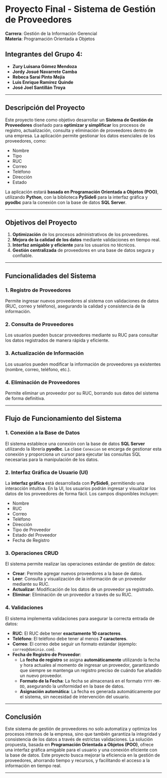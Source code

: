 # Proyecto Final - Sistema de Gestión de Proveedores

**Carrera**: Gestión de la Información Gerencial  
**Materia**: Programación Orientada a Objetos

## Integrantes del Grupo 4:
- **Zury Luisana Gómez Mendoza**
- **Jordy Josué Navarrete Camba**
- **Rebeca Sarai Pinto Mejía**
- **Luis Enrique Ramírez Quinde**
- **José Joel Santillán Troya**

---

## **Descripción del Proyecto**

Este proyecto tiene como objetivo desarrollar un **Sistema de Gestión de Proveedores** diseñado para **optimizar y simplificar** los procesos de registro, actualización, consulta y eliminación de proveedores dentro de una empresa. La aplicación permite gestionar los datos esenciales de los proveedores, como:

- Nombre
- Tipo
- RUC
- Correo
- Teléfono
- Dirección
- Estado

La aplicación estará **basada en Programación Orientada a Objetos (POO)**, utilizando **Python**, con la biblioteca **PySide6** para la interfaz gráfica y **pyodbc** para la conexión con la base de datos **SQL Server**.

---

## **Objetivos del Proyecto**

1. **Optimización** de los procesos administrativos de los proveedores.
2. **Mejora de la calidad de los datos** mediante validaciones en tiempo real.
3. **Interfaz amigable y eficiente** para los usuarios no técnicos.
4. **Gestión centralizada** de proveedores en una base de datos segura y confiable.

---

## **Funcionalidades del Sistema**

### 1. **Registro de Proveedores**
   Permite ingresar nuevos proveedores al sistema con validaciones de datos (RUC, correo y teléfono), asegurando la calidad y consistencia de la información.

### 2. **Consulta de Proveedores**
   Los usuarios pueden buscar proveedores mediante su RUC para consultar los datos registrados de manera rápida y eficiente.

### 3. **Actualización de Información**
   Los usuarios pueden modificar la información de proveedores ya existentes (nombre, correo, teléfono, etc.).

### 4. **Eliminación de Proveedores**
   Permite eliminar un proveedor por su RUC, borrando sus datos del sistema de forma definitiva.

---

## **Flujo de Funcionamiento del Sistema**

### **1. Conexión a la Base de Datos**

El sistema establece una conexión con la base de datos **SQL Server** utilizando la librería **pyodbc**. La clase `Conexion` se encarga de gestionar esta conexión y proporciona un cursor para ejecutar las consultas SQL necesarias para la manipulación de los datos.

### **2. Interfaz Gráfica de Usuario (UI)**

La **interfaz gráfica** está desarrollada con **PySide6**, permitiendo una interacción intuitiva. En la UI, los usuarios podrán ingresar y visualizar los datos de los proveedores de forma fácil. Los campos disponibles incluyen:

- Nombre
- RUC
- Correo
- Teléfono
- Dirección
- Tipo de Proveedor
- Estado del Proveedor
- Fecha de Registro

### **3. Operaciones CRUD**

El sistema permite realizar las operaciones estándar de gestión de datos:

- **Crear**: Permite agregar nuevos proveedores a la base de datos.
- **Leer**: Consulta y visualización de la información de un proveedor mediante su RUC.
- **Actualizar**: Modificación de los datos de un proveedor ya registrado.
- **Eliminar**: Eliminación de un proveedor a través de su RUC.

### **4. Validaciones**

El sistema implementa validaciones para asegurar la correcta entrada de datos:

- **RUC**: El RUC debe tener **exactamente 10 caracteres**.
- **Teléfono**: El teléfono debe tener al menos **7 caracteres**.
- **Correo**: El correo debe seguir un formato estándar (ejemplo: `correo@dominio.com`).
- **Fecha de Registro de Proveedor**:
   - La **fecha de registro** se asigna **automáticamente** utilizando la fecha y hora actuales al momento de ingresar un proveedor, garantizando que siempre se mantenga un registro preciso de cuándo fue añadido un nuevo proveedor.
   - **Formato de la Fecha**: La fecha se almacenará en el formato `YYYY-MM-DD`, asegurando la uniformidad en la base de datos.
   - **Asignación automática**: La fecha es generada automáticamente por el sistema, sin necesidad de intervención del usuario.

---

## **Conclusión**

Este sistema de gestión de proveedores no solo automatiza y optimiza los procesos internos de la empresa, sino que también garantiza la integridad y consistencia de los datos a través de estrictas validaciones. La solución propuesta, basada en **Programación Orientada a Objetos (POO)**, ofrece una interfaz gráfica amigable para el usuario y una conexión eficiente con la base de datos. Este proyecto busca mejorar la eficiencia en la gestión de proveedores, ahorrando tiempo y recursos, y facilitando el acceso a la información en tiempo real.

---



